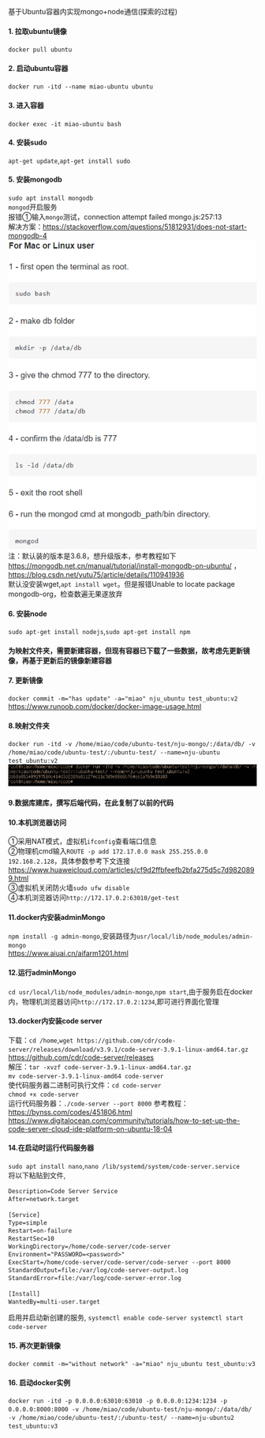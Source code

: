 基于Ubuntu容器内实现mongo+node通信(探索的过程)
#### 1. 拉取ubuntu镜像
`docker pull ubuntu`  
#### 2. 启动ubuntu容器
`docker run -itd --name miao-ubuntu ubuntu`
#### 3. 进入容器
`docker exec -it miao-ubuntu bash`
#### 4. 安装sudo
`apt-get update`,`apt-get install sudo`
#### 5. 安装mongodb
`sudo apt install mongodb`  
`mongod`开启服务  
报错①输入`mongo`测试，connection attempt failed mongo.js:257:13  
解决方案：https://stackoverflow.com/questions/51812931/does-not-start-mongodb-4  
![mongostart](../assets/Docker/mongostart.png)  
注：默认装的版本是3.6.8，想升级版本，参考教程如下  
https://mongodb.net.cn/manual/tutorial/install-mongodb-on-ubuntu/ ，https://blog.csdn.net/yutu75/article/details/110941936    
默认没安装wget,`apt install wget`。但是报错Unable to locate package mongodb-org，检查数遍无果遂放弃
#### 6. 安装node
`sudo apt-get install nodejs`,`sudo apt-get install npm`
#### 为映射文件夹，需要新建容器，但现有容器已下载了一些数据，故考虑先更新镜像，再基于更新后的镜像新建容器
#### 7. 更新镜像
`docker commit -m="has update" -a="miao" nju_ubuntu test_ubuntu:v2`  
https://www.runoob.com/docker/docker-image-usage.html
#### 8.映射文件夹
 `docker run -itd -v /home/miao/code/ubuntu-test/nju-mongo/:/data/db/ -v /home/miao/code/ubuntu-test/:/ubuntu-test/ --name=nju-ubuntu test_ubuntu:v2`  
 ![folder](../assets/Docker/folder.png)
#### 9.数据库建库，撰写后端代码，在此复制了以前的代码
#### 10.本机浏览器访问
①采用NAT模式，虚拟机`ifconfig`查看端口信息  
②物理机cmd输入`ROUTE -p add 172.17.0.0 mask 255.255.0.0 192.168.2.128`，具体参数参考下文连接  
https://www.huaweicloud.com/articles/cf9d2ffbfeefb2bfa275d5c7d9820899.html  
③虚拟机关闭防火墙`sudo ufw disable`  
④本机浏览器访问`http://172.17.0.2:63010/get-test`
#### 11.docker内安装adminMongo
`npm install -g admin-mongo`,安装路径为`usr/local/lib/node_modules/admin-mongo`  
https://www.aiuai.cn/aifarm1201.html
#### 12.运行adminMongo
`cd usr/local/lib/node_modules/admin-mongo`,`npm start`,由于服务启在docker内，物理机浏览器访问`http://172.17.0.2:1234`,即可进行界面化管理
#### 13.docker内安装code server
下载：`cd /home`,`wget https://github.com/cdr/code-server/releases/download/v3.9.1/code-server-3.9.1-linux-amd64.tar.gz`  
https://github.com/cdr/code-server/releases  
解压：`tar -xvzf code-server-3.9.1-linux-amd64.tar.gz`  
`mv code-server-3.9.1-linux-amd64 code-server`  
使代码服务器二进制可执行文件：`cd code-server`  
`chmod +x code-server`  
运行代码服务器：`./code-server --port 8000`
参考教程：https://bynss.com/codes/451806.html  
https://www.digitalocean.com/community/tutorials/how-to-set-up-the-code-server-cloud-ide-platform-on-ubuntu-18-04  
#### 14.在启动时运行代码服务器
`sudo apt install nano`,`nano /lib/systemd/system/code-server.service`    
将以下粘贴到文件,  
```[Unit]
Description=Code Server Service  
After=network.target  

[Service]  
Type=simple  
Restart=on-failure  
RestartSec=10  
WorkingDirectory=/home/code-server/code-server  
Environment="PASSWORD=<password>"  
ExecStart=/home/code-server/code-server/code-server --port 8000  
StandardOutput=file:/var/log/code-server-output.log  
StandardError=file:/var/log/code-server-error.log  

[Install]  
WantedBy=multi-user.target
```  
启用并启动新创建的服务,
`systemctl enable code-server
systemctl start code-server`
#### 15. 再次更新镜像
`docker commit -m="without network" -a="miao" nju_ubuntu test_ubuntu:v3`  
#### 16. 启动docker实例
`docker run -itd -p 0.0.0.0:63010:63010 -p 0.0.0.0:1234:1234 -p 0.0.0.0:8000:8000 -v /home/miao/code/ubuntu-test/nju-mongo/:/data/db/ -v /home/miao/code/ubuntu-test/:/ubuntu-test/ --name=nju-ubuntu2 test_ubuntu:v3`
